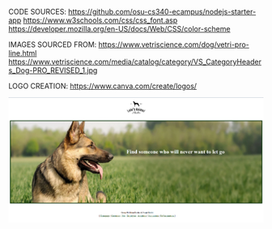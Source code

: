 CODE SOURCES:
https://github.com/osu-cs340-ecampus/nodejs-starter-app
https://www.w3schools.com/css/css_font.asp
https://developer.mozilla.org/en-US/docs/Web/CSS/color-scheme

IMAGES SOURCED FROM: 
https://www.vetriscience.com/dog/vetri-pro-line.html 
https://www.vetriscience.com/media/catalog/category/VS_CategoryHeaders_Dog-PRO_REVISED_1.jpg

LOGO CREATION:
https://www.canva.com/create/logos/ 

![Screenshot Image](public/img/screenshot%20of%20website.png)
